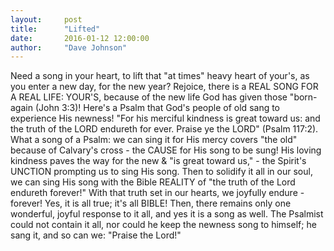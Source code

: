 ```yaml
---
layout:     post
title:      "Lifted"
date:       2016-01-12 12:00:00
author:     "Dave Johnson"
---
```


Need a song in your heart, to lift that "at times" heavy heart of your's, as you enter a new day, for the new year?  Rejoice, there is a REAL SONG FOR A REAL LIFE: YOUR'S, because of the new life God has given those "born-again (John 3:3)!  Here's a Psalm that God's people of old sang to experience His newness!  "For his merciful kindness is great toward us: and the truth of the LORD endureth for ever. Praise ye the LORD" (Psalm 117:2).  What a song of a Psalm: we can sing it for His mercy covers "the old" because of Calvary's cross - the CAUSE for His song to be sung!  His loving kindness paves the way for the new & "is great toward us," - the Spirit's UNCTION prompting us to sing His song.  Then to solidify it all in our soul, we can sing His song with the Bible REALITY of "the truth of the Lord endureth forever!"   With that truth set in our hearts, we joyfully endure - forever!  Yes, it is all true; it's all BIBLE!  Then, there remains only one wonderful, joyful response to it all, and yes it is a song as well.  The Psalmist could not contain it all, nor could he keep the newness song to himself; he sang it, and so can we:  "Praise the Lord!"
